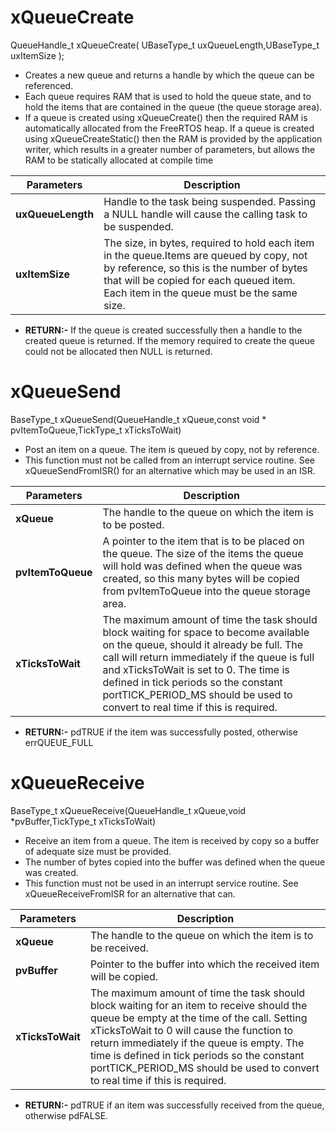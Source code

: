 # xQueueCreate
QueueHandle_t xQueueCreate( UBaseType_t uxQueueLength,UBaseType_t uxItemSize );
* Creates a new queue and returns a handle by which the queue can be referenced.
* Each queue requires RAM that is used to hold the queue state, and to hold the items that are contained in the queue (the queue storage area). 
* If a queue is created using xQueueCreate() then the required RAM is automatically allocated from the FreeRTOS heap. If a queue is created using xQueueCreateStatic() then the RAM is provided by the application writer, which results in a greater number of parameters, but allows the RAM to be statically allocated at compile time

Parameters|Description
--- | ---
**uxQueueLength**|Handle to the task being suspended. Passing a NULL handle will cause the calling task to be suspended.
**uxItemSize**|The size, in bytes, required to hold each item in the queue.Items are queued by copy, not by reference, so this is the number of bytes that will be copied for each queued item. Each item in the queue must be the same size.

* **RETURN:-** If the queue is created successfully then a handle to the created queue is returned. If the memory required to create the queue could not be allocated then NULL is returned.

# xQueueSend
BaseType_t xQueueSend(QueueHandle_t xQueue,const void * pvItemToQueue,TickType_t xTicksToWait)
* Post an item on a queue. The item is queued by copy, not by reference. 
* This function must not be called from an interrupt service routine. See xQueueSendFromISR() for an alternative which may be used in an ISR.

Parameters|Description
--- | ---
**xQueue**|The handle to the queue on which the item is to be posted.
**pvItemToQueue**|A pointer to the item that is to be placed on the queue. The size of the items the queue will hold was defined when the queue was created, so this many bytes will be copied from pvItemToQueue into the queue storage area.
**xTicksToWait**|The maximum amount of time the task should block waiting for space to become available on the queue, should it already be full. The call will return immediately if the queue is full and xTicksToWait is set to 0. The time is defined in tick periods so the constant portTICK_PERIOD_MS should be used to convert to real time if this is required.

* **RETURN:-** pdTRUE if the item was successfully posted, otherwise errQUEUE_FULL

# xQueueReceive
BaseType_t xQueueReceive(QueueHandle_t xQueue,void *pvBuffer,TickType_t xTicksToWait)
* Receive an item from a queue. The item is received by copy so a buffer of adequate size must be provided.
* The number of bytes copied into the buffer was defined when the queue was created.
* This function must not be used in an interrupt service routine. See xQueueReceiveFromISR for an alternative that can.

Parameters|Description
--- | ---
**xQueue**|The handle to the queue on which the item is to be received.
**pvBuffer**|Pointer to the buffer into which the received item will be copied.
**xTicksToWait**|The maximum amount of time the task should block waiting for an item to receive should the queue be empty at the time of the call. Setting xTicksToWait to 0 will cause the function to return immediately if the queue is empty. The time is defined in tick periods so the constant portTICK_PERIOD_MS should be used to convert to real time if this is required.

* **RETURN:-** pdTRUE if an item was successfully received from the queue, otherwise pdFALSE.







